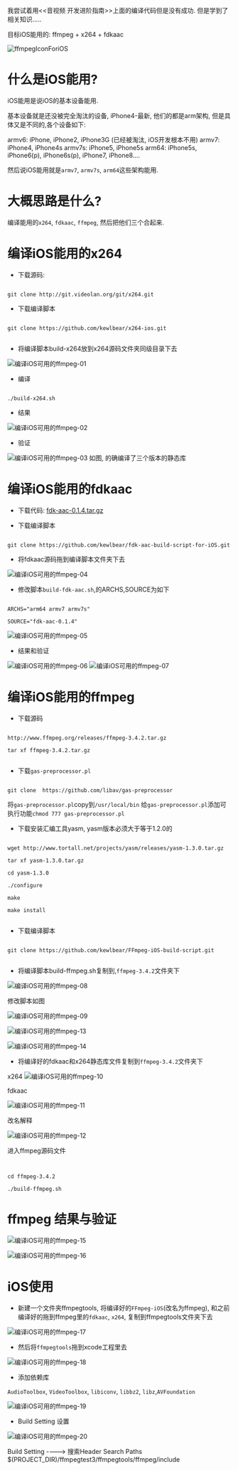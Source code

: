我尝试着用<<音视频 开发进阶指南>>上面的编译代码但是没有成功. 但是学到了相关知识.....

目标iOS能用的: ffmpeg + x264 + fdkaac


![ffmpegIconForiOS](image/ffmpegIconForiOS.png)


# 什么是iOS能用?

iOS能用是说iOS的基本设备能用.

基本设备就是还没被完全淘汰的设备, iPhone4-最新, 他们的都是arm架构, 但是具体又是不同的,各个设备如下:

armv6: iPhone, iPhone2, iPhone3G (已经被淘汰, iOS开发根本不用)
armv7: iPhone4, iPhone4s
armv7s: iPhone5, iPhone5s
arm64: iPhone5s, iPhone6(p), iPhone6s(p), iPhone7, iPhone8....
 
然后说iOS能用就是`armv7`, `armv7s`, `arm64`这些架构能用. 


# 大概思路是什么?


编译能用的`x264`, `fdkaac`, `ffmpeg`, 然后把他们三个合起来.

# 编译iOS能用的x264

- 下载源码: 
```

git clone http://git.videolan.org/git/x264.git

```


- 下载编译脚本

```

git clone https://github.com/kewlbear/x264-ios.git


```

- 将编译脚本build-x264放到x264源码文件夹同级目录下去

![编译iOS可用的ffmpeg-01](image/%E7%BC%96%E8%AF%91iOS%E5%8F%AF%E7%94%A8%E7%9A%84ffmpeg-01.png)


- 编译

```

./build-x264.sh

```

- 结果


![编译iOS可用的ffmpeg-02](image/%E7%BC%96%E8%AF%91iOS%E5%8F%AF%E7%94%A8%E7%9A%84ffmpeg-02.png)


- 验证


![编译iOS可用的ffmpeg-03](image/%E7%BC%96%E8%AF%91iOS%E5%8F%AF%E7%94%A8%E7%9A%84ffmpeg-03.png)
如图, 的确编译了三个版本的静态库


# 编译iOS能用的fdkaac


- 下载代码:
[fdk-aac-0.1.4.tar.gz](https://sourceforge.net/projects/opencore-amr/files/fdk-aac/fdk-aac-0.1.4.tar.gz/download "Click to download fdk-aac-0.1.4.tar.gz")


- 下载编译脚本
```

git clone https://github.com/kewlbear/fdk-aac-build-script-for-iOS.git

```

- 将fdkaac源码拖到编译脚本文件夹下去


![编译iOS可用的ffmpeg-04](image/%E7%BC%96%E8%AF%91iOS%E5%8F%AF%E7%94%A8%E7%9A%84ffmpeg-04.png)


- 修改脚本`build-fdk-aac.sh`,的ARCHS,SOURCE为如下

```

ARCHS="arm64 armv7 armv7s"

SOURCE="fdk-aac-0.1.4"

```

![编译iOS可用的ffmpeg-05](image/%E7%BC%96%E8%AF%91iOS%E5%8F%AF%E7%94%A8%E7%9A%84ffmpeg-05.png)

- 结果和验证



![编译iOS可用的ffmpeg-06](image/%E7%BC%96%E8%AF%91iOS%E5%8F%AF%E7%94%A8%E7%9A%84ffmpeg-06.png)
![编译iOS可用的ffmpeg-07](image/%E7%BC%96%E8%AF%91iOS%E5%8F%AF%E7%94%A8%E7%9A%84ffmpeg-07.png)


# 编译iOS能用的ffmpeg


- 下载源码

```

http://www.ffmpeg.org/releases/ffmpeg-3.4.2.tar.gz

tar xf ffmpeg-3.4.2.tar.gz


```

- 下载`gas-preprocessor.pl`

```

git clone  https://github.com/libav/gas-preprocessor

```
将`gas-preprocessor.pl`copy到`/usr/local/bin`
给`gas-preprocessor.pl`添加可执行功能`chmod 777 gas-preprocessor.pl`



- 下载安装汇编工具yasm, yasm版本必须大于等于1.2.0的

```

wget http://www.tortall.net/projects/yasm/releases/yasm-1.3.0.tar.gz

tar xf yasm-1.3.0.tar.gz

cd yasm-1.3.0

./configure

make

make install


```


- 下载编译脚本

```

git clone https://github.com/kewlbear/FFmpeg-iOS-build-script.git


```
- 将编译脚本build-ffmpeg.sh复制到,`ffmpeg-3.4.2`文件夹下


![编译iOS可用的ffmpeg-08](image/%E7%BC%96%E8%AF%91iOS%E5%8F%AF%E7%94%A8%E7%9A%84ffmpeg-08.png)


修改脚本如图

![编译iOS可用的ffmpeg-09](image/%E7%BC%96%E8%AF%91iOS%E5%8F%AF%E7%94%A8%E7%9A%84ffmpeg-09.png)


![编译iOS可用的ffmpeg-13](image/%E7%BC%96%E8%AF%91iOS%E5%8F%AF%E7%94%A8%E7%9A%84ffmpeg-13.png)

![编译iOS可用的ffmpeg-14](image/%E7%BC%96%E8%AF%91iOS%E5%8F%AF%E7%94%A8%E7%9A%84ffmpeg-14.png)



- 将编译好的fdkaac和x264静态库文件复制到`ffmpeg-3.4.2`文件夹下

x264
![编译iOS可用的ffmpeg-10](image/%E7%BC%96%E8%AF%91iOS%E5%8F%AF%E7%94%A8%E7%9A%84ffmpeg-10.png)

fdkaac

![编译iOS可用的ffmpeg-11](image/%E7%BC%96%E8%AF%91iOS%E5%8F%AF%E7%94%A8%E7%9A%84ffmpeg-11.png)

改名解释

![编译iOS可用的ffmpeg-12](image/%E7%BC%96%E8%AF%91iOS%E5%8F%AF%E7%94%A8%E7%9A%84ffmpeg-12.png)



进入ffmpeg源码文件

```


cd ffmpeg-3.4.2

./build-ffmpeg.sh

```

# ffmpeg 结果与验证


![编译iOS可用的ffmpeg-15](image/%E7%BC%96%E8%AF%91iOS%E5%8F%AF%E7%94%A8%E7%9A%84ffmpeg-15.png)

![编译iOS可用的ffmpeg-16](image/%E7%BC%96%E8%AF%91iOS%E5%8F%AF%E7%94%A8%E7%9A%84ffmpeg-16.png)




# iOS使用

- 新建一个文件夹ffmpegtools, 将编译好的`FFmpeg-iOS`(改名为ffmpeg), 和之前编译好的拖到ffmpeg里的`fdkaac`, `x264`, 复制到ffmpegtools文件夹下去


![编译iOS可用的ffmpeg-17](image/%E7%BC%96%E8%AF%91iOS%E5%8F%AF%E7%94%A8%E7%9A%84ffmpeg-17.png)


- 然后将`ffmpegtools`拖到xcode工程里去

![编译iOS可用的ffmpeg-18](image/%E7%BC%96%E8%AF%91iOS%E5%8F%AF%E7%94%A8%E7%9A%84ffmpeg-18.png)



- 添加依赖库

`AudioToolbox`, `VideoToolbox`, `libiconv`, `libbz2`, `libz`,`AVFoundation`


![编译iOS可用的ffmpeg-19](image/%E7%BC%96%E8%AF%91iOS%E5%8F%AF%E7%94%A8%E7%9A%84ffmpeg-19.png)


- Build Setting 设置




![编译iOS可用的ffmpeg-20](image/%E7%BC%96%E8%AF%91iOS%E5%8F%AF%E7%94%A8%E7%9A%84ffmpeg-20.png)



Build Setting ---->  搜索Header Search Paths
$(PROJECT_DIR)/ffmpegtest3/ffmpegtools/ffmpeg/include





